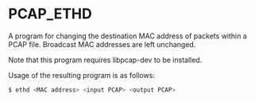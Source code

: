# PCAP_ETHD
A program for changing the destination MAC address of packets within a PCAP file. Broadcast MAC addresses are left unchanged.

Note that this program requires libpcap-dev to be installed.

Usage of the resulting program is as follows:
```bash
$ ethd <MAC address> <input PCAP> <output PCAP>
```
